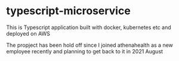 # typescript-microservice
This is Typescript application built with docker, kubernetes etc and deployed on AWS

The propject has been hold off since I joined athenahealth as a new employee recently and planning to get back to it in 2021 August
